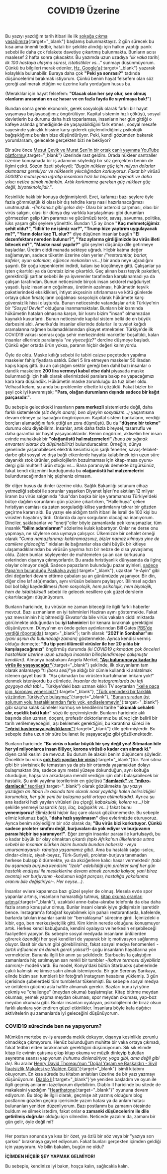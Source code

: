 ﻿---
layout: single
name: covid19-uzerine
title: "COVID19 Üzerine"
category: articles
---

Bu yazıyı yazdığım tarih itibari ile ilk [sokağa çıkma yasağımıza](https://www.icisleri.gov.tr/2-gun-sokaga-cikma-yasagi){:target="_blank"} başlamış bulunmaktayız. 2 gün sürecek bu kısa ama önemli tedbir, hatalı bir şekilde alındığı için halkın yaptığı panik sebebi ile daha çok felakete davetiye çıkartmış bulunmakta. Bunların acısı maalesef 2 hafta sonra çıkacaktır. Bu yazımda uzun uzadıya *"ilk vaka tarihi, ilk 100 hastaya ulaşma süresi, istatistikler vs..."* sunmayı düşünmüyorum. Çünkü bu bilgileri merak edenler, [Hz. Google'a](https://lmgtfy.com/?q=t%C3%BCrkiyedeki+ilk+vaka+tarihi){:target="_blank"} yazarak kolaylıkla bulunabilir. Buraya daha çok **"Peki ya sonrası?"** tadında düşüncelerimi bırakmak istiyorum. Çünkü benim hayat felsefem olan söz gereği asıl merak ettiğim ve üzerine kafa yorduğum husus bu.

(Meraklılar için hayat felsefem: **"Olacak olan her şey olur, sen olmuş olanların arasından en az hasar ve en fazla fayda ile sıyrılmaya bak!"**)

Bundan sonra gerek ekonomik, gerek sosyolojik olarak farklı bir hayat yaşamaya başlayacağımız öngörülüyor. Kapital sistemin hızlı çöküşü, sosyal devletlerin bu durumu daha hızlı toparlaması, insanların her gün gittiği o kafeye aslında gitmediğinde de yaşayabildiğini fark etmesi, sosyal mesafe sayesinde yalnızlık hissine karşı giderek güçlendirdiğimiz psikolojik bağışıklığımız bunları bize düşündürüyor. Peki, kendi gözümden bakarak yorumlarsam, gelecekte gerçekten bizi ne bekliyor?

Bir süre önce [Mesut Çevik ve Murat Şen'in bir ortak canlı yayınına YouTube platformu](https://www.youtube.com/watch?v=9GcphCp7y6E){:target="_blank"} üzerinde rast geldim. Orada nükleer santraller üzerine konuşmada bir iş adamının söylediği bir söz gerçekten benim de ilgimi çekti. Sözün özeti şöyleydi; *"Bugün nükleer güç için milyon dolarlar akıtmamız gerekiyor ve nükleerin yıkıcılığından korkuyoruz. Fakat bir virüsü 5000$'a mutasyona uğratıp insanlara hızlı bir biçimde yaymak ve daha yıkıcı netice almak mümkün. Artık korkmamız gereken güç nükleer güç değil, biyoteknolojidir."*.

Kesinlikle haklı bir konuya değinmişlerdi. Evet, kafamızı bazı şeylere öyle fazla gömmüştük ki olası bir dış tehdite karşı nasıl hazırlanacağımızı unutmuştuk. *-(İmkansız gibi gelse de)-* Olası bir asteroid çarpması, olası bir virüs salgını, olası bir dünya dışı varlıkla karşılaşılması gibi durumları görmezden gelip tüm paramızı ve gücümüzü terör, savaş, savunma, politika, lüks yaşam gibi şeylere yönelttik. Bundan 1,5 ay önce **"Kaç mehmetçiğimiz şehit oldu?", "İdlib'te ne işimiz var?", "Trump bize yaptırım uygulayacak mı?", "Yarın dolar kaç TL olur?"** diye düşünen insanlar bugün **"El dezenfektanı nereden bulunur?", "Yaz aylarına girdiğimizde bu virüs illeti bitecek mi?", "Maske nasıl yapılır?"** gibi şeyleri düşünüp dile getirmeye başladılar. Üretim ciddi manada sekteye uğradı. Hiçbir katma değer sağlamayan, sadece tüketim üzerine olan yerler *("restorantlar, barlar, kafeler, oyun salonları, eğlence mekanları vs...)* bir anda neye uğradığını şaşırdı. Bir çoğu kepenklerini indirdi, kalanı ise küçülmeye gitti. Çalışanlar ya işten çıkartıldı ya da ücretsiz izine çıkartıldı. Geç alınan bazı teşvik paketleri, gerektirdiği şartlar sebebi ile ya işverenler tarafından karşılanamadı ya da çalışan tarafından. Bunun neticesinde birçok insan sektörel mağduriyet yaşadı. İşsiz insanların çoğalması, üretimin azalması, hükümetin teşvik paketlerindeki eksiklikleri, ihtiyat akçesinin sıfırlanması ve kötü günlerde ortaya çıkan fırsatçıların çoğalması sosyolojik olarak hükümete karşı güvensizlik hissi oluşturdu. Bunun neticesinde vatandaşlar artık Türkiye'nin bir *"Sosyal Devlet"* olduğuna inanmamaktalar. Bunların bir kısmında hükümetin hataları olmasına karşın, bir kısmı bizim "insan" olmamızdan kaynaklı kusurlardı. Bunun neticesinde kapital sistem belki de en büyük darbesini aldı. Amerika'da insanlar ellerinde dolarlar ile tuvalet kağıdı aramalarına rağmen bulamadıklarından şikayet etmekteler. Türkiye'de ilk COVID19 vakası sonrası çoğu şehir merkezindeki marketler boşaltıldı, kalan insanlar ellerinde paralarıyla *"ne yiyeceğiz?"* derdine düşmeye başladı. Çünkü eğer ortada ürün yoksa, paranın hiçbir değeri kalmıyordu.

Öyle de oldu. Maske kıtlığı sebebi ile tabiri caizse peçeteden yapılma maskeler fahiş fiyatlara satıldı. Ederi 5 lira etmeyen maskeler 50 liradan kapış kapış gitti. Şu an çalıştığım sektör gereği ben dahil bazı insanlar o dandik maskelere **200 lira vermeyi kabul etse dahi** piyasada maske bulunmadığı için halk olarak ellerimizdeki paralara bakıp ne yapacağımızı kara kara düşündük. Hükümetin maske zorunluluğu da tuz biber oldu. Velhasıl kelam, şu anda bu problemler elbette ki çözüldü. Fakat bizler bir şeyi çok iyi kavramıştık; **"Para, olağan durumların dışında sadece bir kağıt parçasıdır."**.

Bu sebeple gelecekteki insanların **para merkezli** sistemlerde değil, daha farklı sistemlerde *(siz deyin anarşi, ben diyeyim sosyalizm...)* yaşantısına devam etmeye çalışacağını öngörüyorum. Kapital sistem bankaların, verdiği borçları alamadığını fark ettiği an zora düşmüştü. Bu da **"düşene bir tekme"** durumu oldu diyebilirim. İnsanlar, artık daha fazla bireysel, tasarruflu ve daha garantici bir hayat yaşayacaklardır. Benim öngörüm, aklıselim her insan evinde muhakkak bir **"olağanüstü hal malzemeleri"** *(bunu bir sığınak envanteri olarak da düşünebiliriz)* bulunduracaktır. Örneğin; dünya genelinde yaşanabilecek elektrik kesintisi için şarjlı fenerler, savaş-felaket-darbe gibi sosyal ve dışa bağlı etkenlerde hayatta kalabilmek için uzun süre dayanıklı stok ürünler, psikolojilerin bozulmaması için kitap-masa oyunu-dergi gibi muhtelif ürün stoğu vs... Bana paranoyak demekte özgürsünüz, fakat kendi düzenimi kurduğumda bu **olağanüstü hal malzemeleri**ni bulunduracağımdan hiç şüpheniz olmasın.

Bir diğer husus da dinler üzerine oldu. Sağlık Bakanlığı solunum cihazı yetmezliği sebebi ile sorunlar yaşarken Diyanet İşleri'ne akıtılan 12 milyar liranın bu virüs salgınında "dua"dan başka bir işe yaramaması Türkiye'deki bütçe dağılım sorunlarını gün yüzüne çıkartırken, "Hallelhuya" çeken hıristiyan camiası da zaten sorguladığı kilise yardımlarını tekrar bir gözden geçirme kararı aldı. Bu yazıyı ele aldığım tarih itibari ile İsrail'de 100 kişi bu virüsten hayatını yitirdi. Onlarda da aynı sorguların olacağına inanıyorum. Dinciler, şaklabanlar ve "enerji"ciler böyle zamanlarda pek konuşmazlar, tüm insanlık **"bilim adamlarının"** sözlerine kulak kabartıyor. Onlar ne derse onu yapmaya, ne söylerse ona uymaya çalışıyor. Ülkemizde bir cehalet örneği olarak *"Cuma namazlarımızı kaldıramazsınız, bizler namaz kılmaya yine de camilere gideceğiz!"* nidaları ile bağıranlar olsa dahi büyük bir kitleye ulaşamadıklarından bu virüsün yayılma hızı bir nebze de olsa yavaşlamış oldu. Zaten bunları söyleyenler de muhtemelen şu an can korkusuna evlerinden dışarıya çıkmıyorlardır. Bu arada hıristiyanlık dünyasında da ilginç olaylar olmuyor değil. Sadece papazların bulunduğu pazar ayinleri, [sadece Papa'nın bulunduğu Paskalya ayini](https://tr.sputniknews.com/koronavirus-salgini/202004121041806607-papa-tarihte-ilk-kez-cemaatsiz-paskalya-ayini-duzenledi/){:target="_blank"}, uzaktan "e-Ayin" gibi dini değerleri devam ettirme çabaları şu an günümüzde yaşanıyor. Bir din, diğer dine laf at(a)madan, aynı virüsün belasını paylaşıyor. Bilimsel açıdan bol bol bilgi kaydedilmesi *(hem sosyolojik, hem psikolojik, hem biyolojik, hem de istatistiksel)* sebebi ile gelecek nesillere çok güzel derslerin çıkartılacağını düşünüyorum.

Bunların haricinde, bu virüsün ne zaman biteceği ile ilgili farklı haberler mevcut. Bazı uzmanların en iyi tahminleri Haziran ayını göstermekte. Fakat yaz mevsiminin hiç bitmediği Ekvator'da bile virüs vakaları ciddi miktarda görülmekte olduğundan bu **iyi tahmin**leri bir kenara bırakmak gerektiğini düşünüyorum. Dünya'nın en önde gelen aydınlarından Bill Gates [PBS'de verdiği röportajda](https://www.pbs.org/newshour/show/bill-gates-on-outlook-for-a-covid-19-vaccine-and-where-pandemic-will-hurt-most){:target="_blank"}; tarih olarak **"2021'in Sonbahar"ını** *(yani aşının da bulunacağı zamanı)* göstermekte. Ayrıca kendisi vermiş olduğu demeçte; **"Bu tip yeni ölümcül virüsler ile her 20 yılda bir karşılaşacağımızı"** öngörmüş durumda *(ki COVID19 çıkmadan çok önceleri hastalıklar üzerine uzun uzadıya insanları bilinçlendirmeye çalışmıştır kendileri)*. Almanya başbakanı Angela Merkel, [**"Aşı bulununcaya kadar bu virüs ile yaşayacağız"**](https://www.nytimes.com/2020/03/11/world/europe/coronavirus-merkel-germany.html){:target="_blank"} şeklinde, ilk okuyanların tam olarak anlamayıp "ti *(boru sesi)*"ye aldığı bir cümle kullandı ki anlatılmak istenen gayet basitti. "Aşı çıkmadan bu virüsten kurtulmanın imkanı yok!" denmek isteniyordu bu cümlede. *İnsanlar da instagramlarda bu lafı goygoya aldı tabi...* Türkiye'deki bazı uzman kılıklı TV soytarıları ["kelle paça için, koronayı yenersiniz"](https://www.cnnturk.com/yasam/prof-dr-karatayin-koronavirus-aciklamasindan-sonra-kelle-pacaya-ilgi-artti){:target="_blank"}, ["Türk genindeki bir farklılık yüzünden Türkiye'ye bulaşmaz"](http://www.gunes.com/saglik/koronavirus-ile-ilgili-carpici-aciklamalar-turk-geni-korona-virusu-gecirmiyor-1064611){:target="_blank"}, ["Bunun sıradan üst solunum yolu hastalıklarından farkı yok, endişelenmeyin"](https://www.independentturkish.com/node/123176){:target="_blank"} gibi saçma salak cümleler kurmuş ve kendilerini tarihe **"okumak cehaleti alır, eşeklik baki kalır"** sözü ile geçirmişlerdir. Bunların haricinde aklı başında olan uzman, doçent, profesör doktorlarımız bu süreç için belirli bir tarih verilemeyeceğini, aşı beklemek gerektiğini, bu karantina süreci ile [**"eğriyi bastırmaya çalıştıklarını"**](https://www.mercurynews.com/2020/03/24/interactive-chart-where-the-coronavirus-curve-has-flattened/){:target="_blank"} dile getirmişlerdir. Bu sebeple daha uzun bir süre bu lanet ile yaşayacağız gibi gözükmektedir. 

Bunların haricinde **"Bu virüs o kadar büyük bir şey değil yea! Sıtmadan bile her yıl milyonlarca insan ölüyor, korona virüsü o kadar can almadı ki."** diyen cahil kesimi de mevcut. Bu durum ile alakalı benim düşüncem şöyledir. Öncelikle bu virüs [**çok hızlı yayılan bir virüs**](https://www.weforum.org/agenda/2020/03/upward-trajectory-flattening-curve-how-countries-are-faring-coronavirus-covid-19/){:target="_blank"}tür. Yani sıtma gibi bir sivrisinek ile temastan ya da pis bir ortamda yaşamaktan dolayı bulaşmaktan öte, sadece aynı metal yüzeye dokunduğun, aynı koltuğa oturduğun, hapşuran arkadaşına mendil verdiğin için dahi bulaşabilecek bir hastalık. Şu anki yayılma teorilerinin en güçlüsü [**"damlacık"** ve **"mikro-damlacık"** teorileri](https://www.sehir.edu.tr/en/life-at-sehir/health-services/koronovirus_hakk%C4%B1nda){:target="_blank"} olarak gözükmekte *(şu yazıyı yazdığım an itibari ile aslında tam olarak nasıl yayıldığı halen belirsizliğini korumakta, her gün yeni bir bulaşma şekli ortaya atılmaktadır)*. Ayrıca şu ana kadarki hızlı yayılan virüsleri *(su çiçeği, kabakulak, kolera vs...)* bir şekilde yenmeyi başardık *(aşı, ilaç, bağışıklık vs...)* fakat bunu **yenemiyoruz**! Elimizdeki hiçbir ilaç çare olarak gözükmemekte. Bu sebeple elimiz kolumuz bağlı, **"daha hızlı yayılmasın"** diye evlerimizde oturuyoruz. Ayrıca benim söylediğim bir söz olarak da; **"Bu virüs bizi korkutuyor. Çünkü sadece proleter sınıfını değil, burjuvaları da yok ediyor ve burjuvanın parası hiçbir işe yaramıyor!"**. Eğer zengin insanlar parası ile kurtulsaydı, bu o kadar büyük bir olay olmaktan çıkardı *(tıpkı Afrika'nın ülkelerinde sıtma sebebi ile insanlar ölürken bizim burada bundan habersiz -veya umursamayarak- rahatça yaşamamız gibi)*. Ama bu hastalık sağcı-solcu, dindar-dinsiz, siyah-beyaz, Türk-Suriyeli, proleter-burjuva tanımadan herkese bulaşıp öldürmekte, ya da akciğerlere kalıcı hasar vermektedir *(tabi bu aşamada burjuva kendisini "izole" edebildiği için proleter sınıf her gün hastalık endişesi ile mesleklerine devam etmek zorunda kalıyor, yani biraz avantajı var burjuvanın -kodumun kağıt parçası, hastalığa yakalanma oranını bile değiştiriyor-. Her neyse...)*.

İnsanlar evlere kapanınca bazı güzel şeyler de olmuş. Mesela evde spor yapanlar artmış, insanların hamaratlığı tutmuş, [kitap okuma oranları artmış](https://www.bbc.com/news/entertainment-arts-52048582){:target="_blank"}, uzaktaki anne-baba-akraba telefonla da olsa daha fazla aranıp konuşulur olmuş. Bunlar insani olarak iyiye gidişimizin işaretidir bence. Instagram'a fotoğraf koyabilmek için pahalı restorantlarda, kafelerde, barlarda takılan insanlar sanki bir "berraklaşma" sürecine girdi. İçimizdeki o kibir, ego, ben merkeziyetçilik gitti. Kim kimin nerede olduğunu konuşmuyor artık. Herkes kendi kabuğunda, kendini oyalayıcı ve herkesin erişebileceği faaliyetleri yapıyor. Bu sebeple sosyal medyada insanların ünlülerden görerek özendiği her şeyi kendileri de yaparak bir iç motivasyon sağlanmış oluyor. Basit bir durum gibi görebilirsiniz, fakat sosyal medya fenomenleri *-(artık influencer mi demek gerek yoksa?)-* çoğu insanların hayatlarına yön vermekteler. Bununla ilgili bir anım şu şekildedir. Starbucks'ta çalıştığım zamanlarda hiç satılmayan sarı renkli bir tumbler *-(kahve termosu diyebiliriz sanırım)-* modeli vardı. Bu model, Konya'daki bütün Starbucks şubelerinde çakılı kalmıştı ve kimse satın almak istemiyordu. Bir gün Serenay Sarıkaya, elinde bizim sarı tumblerlı bir fotoğrafı Instagram hesabına yüklemiş. 3 gün içerisinde şubelerdeki tüm tumblerlar tükenmişti. Bu sebeple sosyal medya ve ünlülerin gücünü asla hafife almamak gerekir. Bazıları bunu iyi yöne çekmiş ve "challenge" (meydan okuma) başlatmışlar. Kitap bitirme meydan okuması, yemek yapma meydan okuması, spor meydan okuması, yap-boz meydan okuması gibi. Bunlar insanları oyalayan, psikolojilerini de biraz olsun farklı alanlara yönlendiren güzel etkinlikler. İnsanlara böyle kafa dağıtıcı aktivitelerin şu zamanlarda iyi geleceğini düşünüyorum. 

### COVID19 sürecinde ben ne yapıyorum?

Mümkün mertebe ev-iş arasında mekik dokuyor, dışarıya kesinlikle zorunlu olmadıkça çıkmıyorum. Henüz bulunduğum muhitte bir vaka ortaya çıkmadı, fakat tedbiri elden bırakmamak gerektiğini düşünüyorum. Sık sık elimde kitap ile evimin çatısına çıkıp kitap okuma ve müzik dinleyip bulutları seyretme seansı yapıyorum *(ruhumu dinlendiriyor, yoga gibi, ama değil gibi de)*. Bu aralar [Henry David Thoreau'nun "Doğal Yaşam ve Başkaldırı - Sivil İtaatsizlik Makalesi ve Walden Gölü"](https://www.kitapyurdu.com/kitap/walden-golu-amp-ormanda-yasam/432850.html){:target="_blank"} isimli kitabını okuyorum. En kısa sürede bu kitabın anlatıları üzerine de bir yazı yazmayı düşünüyorum. [Diablo II](https://www.blizzard.com/en-us/games/d2/){:target="_blank"}'ye yeniden başladım ve oyun ile ilgili geçmiş anılarımı tazeliyorum diyebilirim. Diablo II haricinde bu sitede de makalesini yazdığım "[Hearthstone](https://playhearthstone.com/){:target="_blank"}" oyununa devam ediyorum. Bu blog ile ilgili olarak, geçmişe ait yazmış olduğum blog postlarımı gözden geçirip içerisinde yazım hatası ya da anlam hatası bulunanları yeniden düzenliyorum. Bazı postlarımı bu zamanın ötesinde buldum ve silmek istedim, fakat onlar **o zamanki düşüncelerim ile dile getirilmiş doğrular** olduğu için silmedim. Neticede yazalım da, zamanı bir gün gelir, öyle değil mi?

---

Her postun sonunda ya kısa bir özet, ya özlü bir söz veya bir "yazıya son şarkısı" bırakmaya gayret ediyorum. Fakat bunları gerçekten içimden geldiği için yapıyorum. Ve bilin bakalım, bugün ne oldu? 

**İÇİMDEN HİÇBİR ŞEY YAPMAK GELMİYOR!**

Bu sebeple, kendinize iyi bakın, hoşça kalın, sağlıcakla kalın.